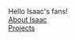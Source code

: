 Hello Isaac's fans! </br>
[About Isaac](https://erisinis.github.io/isaac/about.html)</br>
[Projects](https://erisinis.github.io/isaac/projects.html)

